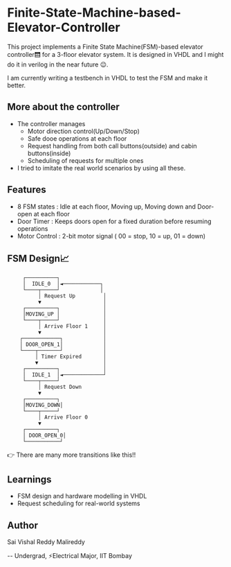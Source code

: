 # Finite-State-Machine-based-Elevator-Controller
This project implements a Finite State Machine(FSM)-based elevator controller🛗 for a 3-floor elevator system. It is designed in VHDL and I might do it in verilog in the near future 😉.

I am currently writing a testbench in VHDL to test the FSM and make it better.

## More about the controller
- The controller manages
  - Motor direction control(Up/Down/Stop)
  - Safe dooe operations at each floor
  - Request handling from both call buttons(outside) and cabin buttons(inside)
  - Scheduling of requests for multiple ones
- I tried to imitate the real world scenarios by using all these.

## Features
- 8 FSM states : Idle at each floor, Moving up, Moving down and Door-open at each floor
- Door Timer : Keeps doors open for a fixed duration before resuming operations
- Motor Control : 2-bit motor signal ( 00 = stop, 10 = up, 01 = down)

## FSM Design📈
         ┌──────────┐
         │  IDLE_0  │◄────────────┐
         └────┬─────┘             │
              │ Request Up         │
              ▼                    │
         ┌──────────┐              │
         │MOVING_UP │              │
         └────┬─────┘              │
              │ Arrive Floor 1     │
              ▼                    │
        ┌────────────┐             │
        │ DOOR_OPEN_1│             │
        └────┬───────┘             │
             │ Timer Expired       │
             ▼                     │
         ┌──────────┐              │
         │  IDLE_1  │◄─────────────┘
         └────┬─────┘
              │ Request Down
              ▼
         ┌──────────┐
         │MOVING_DOWN│
         └────┬─────┘
              │ Arrive Floor 0
              ▼
         ┌──────────┐
         │ DOOR_OPEN_0│
         └───────────┘
👉 There are many more transitions like this!!

## Learnings
- FSM design and hardware modelling in VHDL
- Request scheduling for real-world systems

## Author
Sai Vishal Reddy Malireddy
 
-- Undergrad, ⚡Electrical Major, IIT Bombay
